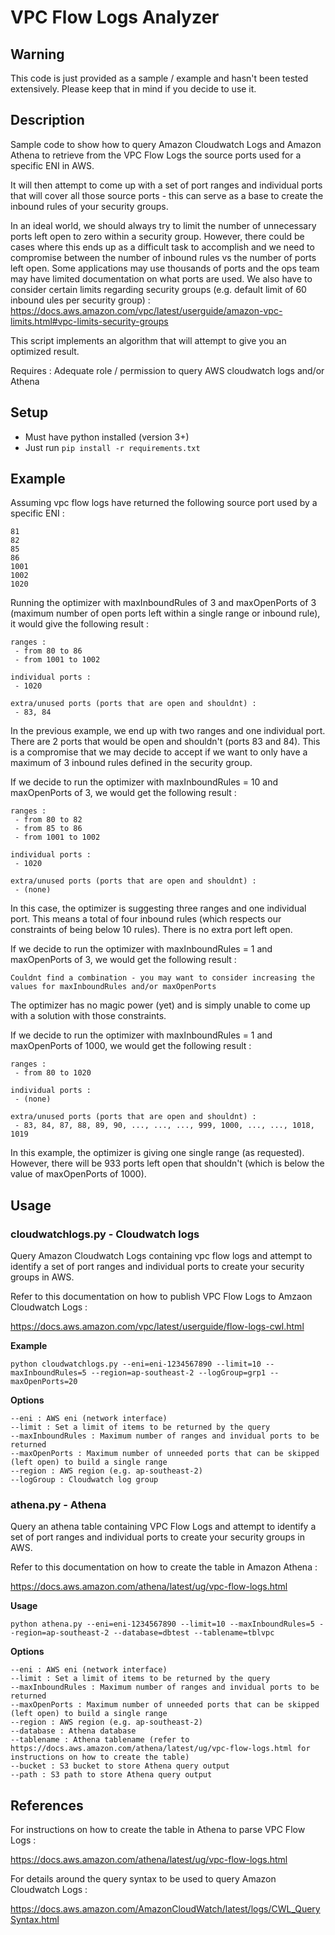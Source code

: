 # VPC Flow Logs Analyzer

## Warning
This code is just provided as a sample / example and hasn't been tested extensively. Please keep that in mind if you decide to use it.

## Description

Sample code to show how to query Amazon Cloudwatch Logs and Amazon Athena to retrieve from the VPC Flow Logs the source ports used for a specific ENI in AWS.

It will then attempt to come up with a set of port ranges and individual ports that will cover all those source ports - this can serve as a base to create the inbound rules of  your security groups. 

In an ideal world, we should always try to limit the number of unnecessary ports left open to zero within a security group. However, there could be cases where this ends up as a difficult task to accomplish and we need to compromise between the number of inbound rules vs the number of ports left open. Some applications may use thousands of ports and the ops team may have limited documentation on what ports are used. We also have to consider certain limits regarding security groups (e.g. default limit of 60 inbound ules per security group) : https://docs.aws.amazon.com/vpc/latest/userguide/amazon-vpc-limits.html#vpc-limits-security-groups

This script implements an algorithm that will attempt to give you an optimized result.

Requires : Adequate role / permission to query AWS cloudwatch logs and/or Athena

## Setup

- Must have python installed (version 3+)
- Just run `pip install -r requirements.txt`

## Example

Assuming vpc flow logs have returned the following source port used by a specific ENI : 

```80
81
82
85
86
1001
1002
1020
```

Running the optimizer with maxInboundRules of 3 and maxOpenPorts of 3 (maximum number of open ports left within a single range or inbound rule), it would give the following result :

```
ranges : 
 - from 80 to 86
 - from 1001 to 1002
 
individual ports : 
 - 1020
 
extra/unused ports (ports that are open and shouldnt) :
 - 83, 84
```

In the previous example, we end up with two ranges and one individual port. There are 2 ports that would be open and shouldn't (ports 83 and 84). This is a compromise that we may decide to accept if we want to only have a maximum of 3 inbound rules defined in the security group. 

If we decide to run the optimizer with maxInboundRules = 10 and maxOpenPorts of 3, we would get the following result : 

```
ranges : 
 - from 80 to 82
 - from 85 to 86
 - from 1001 to 1002
 
individual ports : 
 - 1020
 
extra/unused ports (ports that are open and shouldnt) :
 - (none)
```

In this case, the optimizer is suggesting three ranges and one individual port. This means a total of four inbound rules (which respects our constraints of being below 10 rules). There is no extra port left open. 

If we decide to run the optimizer with maxInboundRules = 1  and maxOpenPorts of 3, we would get the following result : 

```
Couldnt find a combination - you may want to consider increasing the values for maxInboundRules and/or maxOpenPorts
```

The optimizer has no magic power (yet) and is simply unable to come up with a solution with those constraints.

If we decide to run the optimizer with maxInboundRules = 1  and maxOpenPorts of 1000, we would get the following result : 


```
ranges : 
 - from 80 to 1020
 
individual ports : 
 - (none)
 
extra/unused ports (ports that are open and shouldnt) :
 - 83, 84, 87, 88, 89, 90, ..., ..., ..., 999, 1000, ..., ..., 1018, 1019
```

In this example, the optimizer is giving one single range (as requested). However, there will be 933 ports left open that shouldn't (which is below the value of maxOpenPorts of 1000). 

## Usage 

### cloudwatchlogs.py - Cloudwatch logs

Query Amazon Cloudwatch Logs containing vpc flow logs and attempt to identify a set of port ranges and individual ports to create your security groups in AWS.

Refer to this documentation on how to publish VPC Flow Logs to Amzaon Cloudwatch Logs : 

https://docs.aws.amazon.com/vpc/latest/userguide/flow-logs-cwl.html

**Example**
```
python cloudwatchlogs.py --eni=eni-1234567890 --limit=10 --maxInboundRules=5 --region=ap-southeast-2 --logGroup=grp1 --maxOpenPorts=20
```

**Options**
```
--eni : AWS eni (network interface)
--limit : Set a limit of items to be returned by the query
--maxInboundRules : Maximum number of ranges and invidual ports to be returned
--maxOpenPorts : Maximum number of unneeded ports that can be skipped (left open) to build a single range
--region : AWS region (e.g. ap-southeast-2)
--logGroup : Cloudwatch log group
```

### athena.py - Athena

Query an athena table containing VPC Flow Logs and attempt to identify a set of port ranges and individual ports to create your security groups in AWS.

Refer to this documentation on how to create the table in Amazon Athena :

https://docs.aws.amazon.com/athena/latest/ug/vpc-flow-logs.html 

**Usage**
```
python athena.py --eni=eni-1234567890 --limit=10 --maxInboundRules=5 --region=ap-southeast-2 --database=dbtest --tablename=tblvpc
```

**Options**
```
--eni : AWS eni (network interface)
--limit : Set a limit of items to be returned by the query
--maxInboundRules : Maximum number of ranges and invidual ports to be returned
--maxOpenPorts : Maximum number of unneeded ports that can be skipped (left open) to build a single range
--region : AWS region (e.g. ap-southeast-2)
--database : Athena database
--tablename : Athena tablename (refer to https://docs.aws.amazon.com/athena/latest/ug/vpc-flow-logs.html for instructions on how to create the table)
--bucket : S3 bucket to store Athena query output
--path : S3 path to store Athena query output
```

## References

For instructions on how to create the table in Athena to parse VPC Flow Logs :

https://docs.aws.amazon.com/athena/latest/ug/vpc-flow-logs.html 

For details around the query syntax to be used to query Amazon Cloudwatch Logs : 

https://docs.aws.amazon.com/AmazonCloudWatch/latest/logs/CWL_QuerySyntax.html
